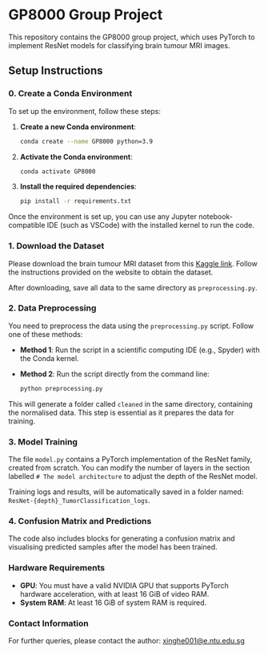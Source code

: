 
# GP8000 Group Project

This repository contains the GP8000 group project, which uses PyTorch to implement ResNet models for classifying brain tumour MRI images.

## Setup Instructions

### 0. Create a Conda Environment

To set up the environment, follow these steps:

1. **Create a new Conda environment**:
    ```bash
    conda create --name GP8000 python=3.9
    ```

2. **Activate the Conda environment**:
    ```bash
    conda activate GP8000
    ```

3. **Install the required dependencies**:    
    ```bash
    pip install -r requirements.txt
    ```

Once the environment is set up, you can use any Jupyter notebook-compatible IDE (such as VSCode) with the installed kernel to run the code.

### 1. Download the Dataset

Please download the brain tumour MRI dataset from this [Kaggle link](https://www.kaggle.com). Follow the instructions provided on the website to obtain the dataset.

After downloading, save all data to the same directory as `preprocessing.py`.

### 2. Data Preprocessing

You need to preprocess the data using the `preprocessing.py` script. Follow one of these methods:

- **Method 1**: Run the script in a scientific computing IDE (e.g., Spyder) with the Conda kernel.
- **Method 2**: Run the script directly from the command line:

    ```bash
    python preprocessing.py
    ```

This will generate a folder called `cleaned` in the same directory, containing the normalised data. This step is essential as it prepares the data for training.

### 3. Model Training

The file `model.py` contains a PyTorch implementation of the ResNet family, created from scratch. You can modify the number of layers in the section labelled `# The model architecture` to adjust the depth of the ResNet model.

Training logs and results, will be automatically saved in a folder named: `ResNet-{depth}_TumorClassification_logs`.

### 4. Confusion Matrix and Predictions

The code also includes blocks for generating a confusion matrix and visualising predicted samples after the model has been trained.

### Hardware Requirements

- **GPU**: You must have a valid NVIDIA GPU that supports PyTorch hardware acceleration, with at least 16 GiB of video RAM.
- **System RAM**: At least 16 GiB of system RAM is required.

### Contact Information

For further queries, please contact the author: [xinghe001@e.ntu.edu.sg](mailto:xinghe001@e.ntu.edu.sg)

